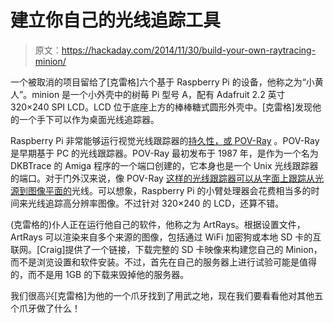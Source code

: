 # 建立你自己的光线追踪工具

> 原文：<https://hackaday.com/2014/11/30/build-your-own-raytracing-minion/>

一个被取消的项目留给了[克雷格]六个基于 Raspberry Pi 的设备，他称之为“小黄人”。minion 是一个小外壳中的树莓 Pi 型号 A，配有 Adafruit 2.2 英寸 320×240 SPI LCD。LCD 位于底座上方的棒棒糖式圆形外壳中。[克雷格]发现他的一个手下可以作为桌面光线追踪器。

Raspberry Pi 非常能够运行视觉光线跟踪器的[持久性，或 POV-Ray](http://en.wikipedia.org/wiki/POV-Ray) 。POV-Ray 是早期基于 PC 的光线跟踪器。POV-Ray 最初发布于 1987 年，是作为一个名为 DKBTrace 的 Amiga 程序的一个端口创建的，它本身也是一个 Unix 光线跟踪器的端口。对于门外汉来说，像 POV-Ray [这样的光线跟踪器可以从字面上跟踪从光源到图像平面的](http://en.wikipedia.org/wiki/Ray_tracing_(graphics))光线。可以想象，Raspberry Pi 的小臂处理器会花费相当多的时间来光线追踪高分辨率图像。不过针对 320×240 的 LCD，还算不错。

(克雷格的)仆人正在运行他自己的软件，他称之为 ArtRays。根据设置文件，ArtRays 可以渲染来自多个来源的图像，包括通过 WiFi 加密狗或本地 SD 卡的互联网。[Craig]提供了一个链接，下载完整的 SD 卡映像来构建您自己的 Minion，而不是浏览设置和软件安装。不过，首先在自己的服务器上进行试验可能是值得的，而不是用 1GB 的下载来毁掉他的服务器。

我们很高兴[克雷格]为他的一个爪牙找到了用武之地，现在我们要看看他对其他五个爪牙做了什么！